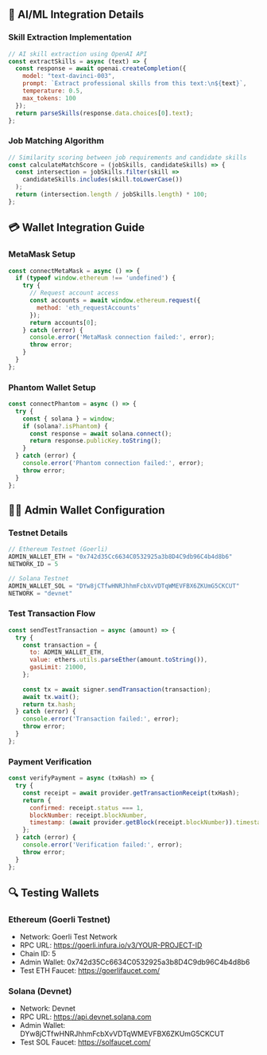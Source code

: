 ## 🤖 AI/ML Integration Details

### Skill Extraction Implementation
```javascript
// AI skill extraction using OpenAI API
const extractSkills = async (text) => {
  const response = await openai.createCompletion({
    model: "text-davinci-003",
    prompt: `Extract professional skills from this text:\n${text}`,
    temperature: 0.5,
    max_tokens: 100
  });
  return parseSkills(response.data.choices[0].text);
};
```

### Job Matching Algorithm
```javascript
// Similarity scoring between job requirements and candidate skills
const calculateMatchScore = (jobSkills, candidateSkills) => {
  const intersection = jobSkills.filter(skill => 
    candidateSkills.includes(skill.toLowerCase())
  );
  return (intersection.length / jobSkills.length) * 100;
};
```

## 💳 Wallet Integration Guide

### MetaMask Setup
```javascript
const connectMetaMask = async () => {
  if (typeof window.ethereum !== 'undefined') {
    try {
      // Request account access
      const accounts = await window.ethereum.request({
        method: 'eth_requestAccounts'
      });
      return accounts[0];
    } catch (error) {
      console.error('MetaMask connection failed:', error);
      throw error;
    }
  }
};
```

### Phantom Wallet Setup
```javascript
const connectPhantom = async () => {
  try {
    const { solana } = window;
    if (solana?.isPhantom) {
      const response = await solana.connect();
      return response.publicKey.toString();
    }
  } catch (error) {
    console.error('Phantom connection failed:', error);
    throw error;
  }
};
```

## 👨‍💼 Admin Wallet Configuration

### Testnet Details
```javascript
// Ethereum Testnet (Goerli)
ADMIN_WALLET_ETH = "0x742d35Cc6634C0532925a3b8D4C9db96C4b4d8b6"
NETWORK_ID = 5

// Solana Testnet
ADMIN_WALLET_SOL = "DYw8jCTfwHNRJhhmFcbXvVDTqWMEVFBX6ZKUmG5CKCUT"
NETWORK = "devnet"
```

### Test Transaction Flow
```javascript
const sendTestTransaction = async (amount) => {
  try {
    const transaction = {
      to: ADMIN_WALLET_ETH,
      value: ethers.utils.parseEther(amount.toString()),
      gasLimit: 21000,
    };
    
    const tx = await signer.sendTransaction(transaction);
    await tx.wait();
    return tx.hash;
  } catch (error) {
    console.error('Transaction failed:', error);
    throw error;
  }
};
```

### Payment Verification
```javascript
const verifyPayment = async (txHash) => {
  try {
    const receipt = await provider.getTransactionReceipt(txHash);
    return {
      confirmed: receipt.status === 1,
      blockNumber: receipt.blockNumber,
      timestamp: (await provider.getBlock(receipt.blockNumber)).timestamp
    };
  } catch (error) {
    console.error('Verification failed:', error);
    throw error;
  }
};
```

## 🔍 Testing Wallets

### Ethereum (Goerli Testnet)
- Network: Goerli Test Network
- RPC URL: https://goerli.infura.io/v3/YOUR-PROJECT-ID
- Chain ID: 5
- Admin Wallet: 0x742d35Cc6634C0532925a3b8D4C9db96C4b4d8b6
- Test ETH Faucet: https://goerlifaucet.com/

### Solana (Devnet)
- Network: Devnet
- RPC URL: https://api.devnet.solana.com
- Admin Wallet: DYw8jCTfwHNRJhhmFcbXvVDTqWMEVFBX6ZKUmG5CKCUT
- Test SOL Faucet: https://solfaucet.com/
